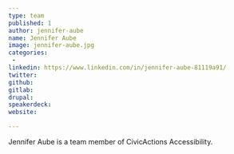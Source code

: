 ```yaml
---
type: team
published: 1
author: jennifer-aube
name: Jennifer Aube
image: jennifer-aube.jpg
categories:
 - 
linkedin: https://www.linkedin.com/in/jennifer-aube-81119a91/
twitter: 
github: 
gitlab: 
drupal: 
speakerdeck: 
website: 

---
```


Jennifer Aube is a team member of CivicActions Accessibility.
